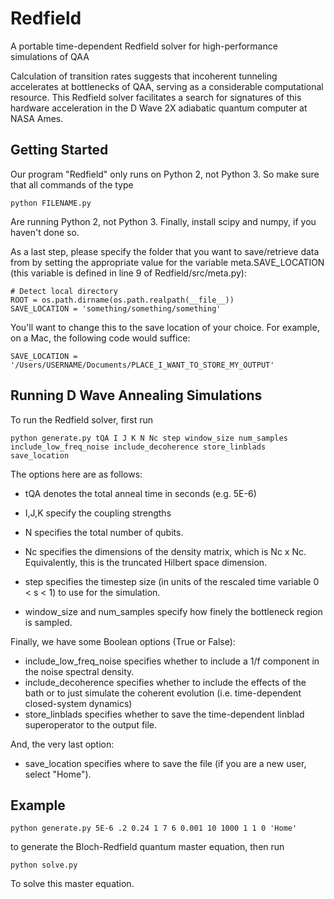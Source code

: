 # Redfield
A portable time-dependent Redfield solver for high-performance simulations of QAA

Calculation of transition rates suggests that incoherent tunneling accelerates at bottlenecks of QAA, serving as a considerable computational resource. This Redfield solver facilitates a search for signatures of this hardware acceleration in the D Wave 2X adiabatic quantum computer at NASA Ames.

## Getting Started
Our program "Redfield" only runs on Python 2, not Python 3. So make sure that all commands of the type

    python FILENAME.py

Are running Python 2, not Python 3.
Finally, install scipy and numpy, if you haven't done so.

As a last step, please specify the folder that you want to save/retrieve data from by setting the appropriate value for the variable meta.SAVE_LOCATION (this variable is defined in line 9 of Redfield/src/meta.py):

    # Detect local directory
    ROOT = os.path.dirname(os.path.realpath(__file__))
    SAVE_LOCATION = 'something/something/something'

You'll want to change this to the save location of your choice. For example, on a Mac, the following code would suffice:

    SAVE_LOCATION = '/Users/USERNAME/Documents/PLACE_I_WANT_TO_STORE_MY_OUTPUT'

## Running D Wave Annealing Simulations

To run the Redfield solver, first run 

    python generate.py tQA I J K N Nc step window_size num_samples include_low_freq_noise include_decoherence store_linblads save_location
    
The options here are as follows:

- tQA denotes the total anneal time in seconds (e.g. 5E-6)
- I,J,K specify the coupling strengths 
- N specifies the total number of qubits.

- Nc specifies the dimensions of the density matrix, which is Nc x Nc. Equivalently, this is the truncated Hilbert space dimension.
- step specifies the timestep size (in units of the rescaled time variable 0 < s < 1) to use for the simulation.
- window_size and num_samples specify how finely the bottleneck region is sampled.

Finally, we have some Boolean options (True or False):
- include_low_freq_noise specifies whether to include a 1/f component in the noise spectral density.
- include_decoherence specifies whether to include the effects of the bath or to just simulate the coherent evolution (i.e. time-dependent closed-system dynamics)
- store_linblads specifies whether to save the time-dependent linblad superoperator to the output file.

And, the very last option:
- save_location specifies where to save the file (if you are a new user, select "Home").
   
## Example
   
    python generate.py 5E-6 .2 0.24 1 7 6 0.001 10 1000 1 1 0 'Home'

to generate the Bloch-Redfield quantum master equation, then run

    python solve.py

To solve this master equation.
